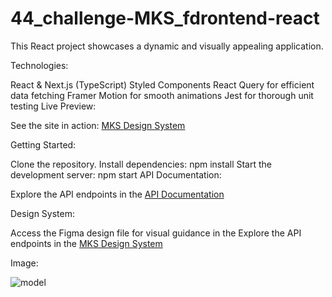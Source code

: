 # 44_challenge-MKS_fdrontend-react

This React project showcases a dynamic and visually appealing application.

Technologies:

React & Next.js (TypeScript)
Styled Components
React Query for efficient data fetching
Framer Motion for smooth animations
Jest for thorough unit testing
Live Preview:

See the site in action: <a href="https://44-challenge-mks-fdrontend-react.vercel.app/" rel="nofollow">MKS Design System</a>

Getting Started:

Clone the repository.
Install dependencies: npm install
Start the development server: npm start
API Documentation:

Explore the API endpoints in the <a href="https://mks-frontend-challenge-04811e8151e6.herokuapp.com/api-docs/#/Product/get_products" rel="nofollow">API Documentation</a>

Design System:

Access the Figma design file for visual guidance in the Explore the API endpoints in the <a href="https://www.figma.com/file/ay9JKCd6LKvKLE7TclJJkX/MKS-Front-end-challenge?type=design&node-id=1-2&mode=design&t=seZdsclb9ex6BY0P-0
expand_more" rel="nofollow">MKS Design System</a>

Image:


![model](https://github.com/josevflores911/44_challenge-MKS_fdrontend-react/assets/59713685/6adbd4ce-8514-457c-b77a-8be42afdce1a)



